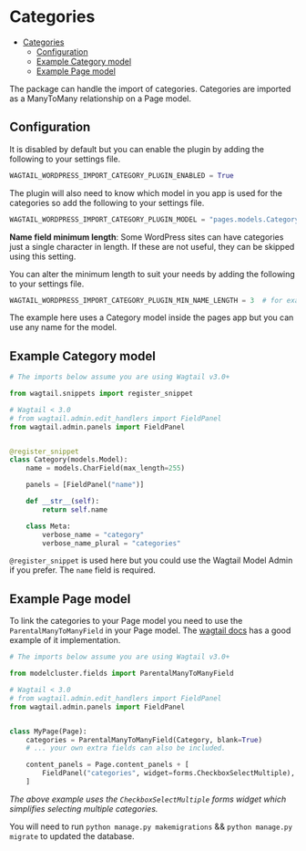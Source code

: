 # Categories

- [Categories](#categories)
  - [Configuration](#configuration)
  - [Example Category model](#example-category-model)
  - [Example Page model](#example-page-model)

The package can handle the import of categories. Categories are imported as a ManyToMany relationship on a Page model.

## Configuration

It is disabled by default but you can enable the plugin by adding the following to your settings file.

```python
WAGTAIL_WORDPRESS_IMPORT_CATEGORY_PLUGIN_ENABLED = True
```

The plugin will also need to know which model in you app is used for the categories so add the following to your settings file.

```python
WAGTAIL_WORDPRESS_IMPORT_CATEGORY_PLUGIN_MODEL = "pages.models.Category"
```

**Name field minimum length**: Some WordPress sites can have categories just a single character in length. If these are not useful, they can be skipped using this setting.

You can alter the minimum length to suit your needs by adding the following to your settings file.

```python
WAGTAIL_WORDPRESS_IMPORT_CATEGORY_PLUGIN_MIN_NAME_LENGTH = 3  # for example
```

The example here uses a Category model inside the pages app but you can use any name for the model.

## Example Category model

```python
# The imports below assume you are using Wagtail v3.0+

from wagtail.snippets import register_snippet

# Wagtail < 3.0
# from wagtail.admin.edit_handlers import FieldPanel
from wagtail.admin.panels import FieldPanel


@register_snippet
class Category(models.Model):
    name = models.CharField(max_length=255)

    panels = [FieldPanel("name")]

    def __str__(self):
        return self.name

    class Meta:
        verbose_name = "category"
        verbose_name_plural = "categories"
```

`@register_snippet` is used here but you could use the Wagtail Model Admin if you prefer. The `name` field is required.

## Example Page model

To link the categories to your Page model you need to use the `ParentalManyToManyField` in your Page model. The [wagtail docs](https://docs.wagtail.io/en/stable/getting_started/tutorial.html#categories) has a good example of it implementation.

```python
# The imports below assume you are using Wagtail v3.0+

from modelcluster.fields import ParentalManyToManyField

# Wagtail < 3.0
# from wagtail.admin.edit_handlers import FieldPanel
from wagtail.admin.panels import FieldPanel


class MyPage(Page):
    categories = ParentalManyToManyField(Category, blank=True)
    # ... your own extra fields can also be included.

    content_panels = Page.content_panels + [
        FieldPanel("categories", widget=forms.CheckboxSelectMultiple),
    ]
```

*The above example uses the `CheckboxSelectMultiple` forms widget which simplifies selecting multiple categories.*

You will need to run `python manage.py makemigrations` && `python manage.py migrate` to updated the database.

